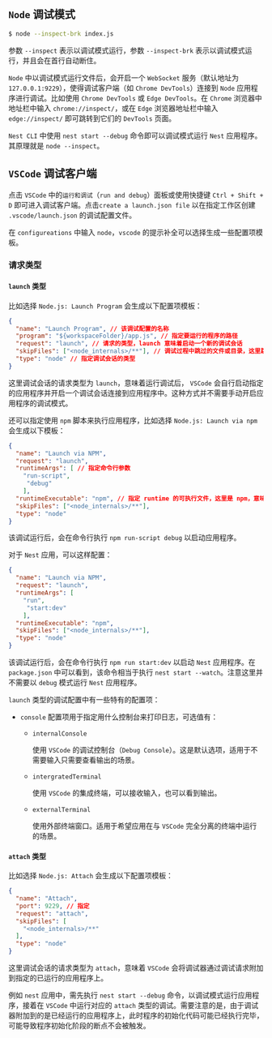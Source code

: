 ## `Node` 调试模式

~~~bash
$ node --inspect-brk index.js
~~~

参数 `--inspect` 表示以调试模式运行，参数 `--inspect-brk` 表示以调试模式运行，并且会在首行自动断住。

`Node` 中以调试模式运行文件后，会开启一个 `WebSocket` 服务（默认地址为 `127.0.0.1:9229`），使得调试客户端（如 `Chrome DevTools`）连接到 `Node` 应用程序进行调试。比如使用 `Chrome DevTools` 或 `Edge DevTools`。在 `Chrome` 浏览器中地址栏中输入 `chrome://inspect/`，或在 `Edge` 浏览器地址栏中输入 `edge://inspect/` 即可跳转到它们的 `DevTools` 页面。

`Nest CLI` 中使用 `nest start --debug` 命令即可以调试模式运行 `Nest` 应用程序。其原理就是 `node --inspect`。

## `VSCode` 调试客户端

点击 `VSCode` 中的`运行和调试`（`run and debug`）面板或使用快捷键 `Ctrl + Shift + D` 即可进入调试客户端。点击`create a launch.json file` 以在指定工作区创建 `.vscode/launch.json` 的调试配置文件。

在 `configureations` 中输入 `node`，`vscode` 的提示补全可以选择生成一些配置项模板。

### 请求类型

#### `launch` 类型

比如选择 `Node.js: Launch Program` 会生成以下配置项模板：

~~~json
{
  "name": "Launch Program", // 该调试配置的名称
  "program": "${workspaceFolder}/app.js", // 指定要运行的程序的路径
  "request": "launch", // 请求的类型，launch 意味着启动一个新的调试会话
  "skipFiles": ["<node_internals>/**"], // 调试过程中跳过的文件或目录，这里跳过了 Node.js 内部模块
  "type": "node" // 指定调试会话的类型
}
~~~

这里调试会话的请求类型为 `launch`，意味着运行调试后， `VSCode` 会自行启动指定的应用程序并开启一个调试会话连接到应用程序中。这种方式并不需要手动开启应用程序的调试模式。

还可以指定使用 `npm` 脚本来执行应用程序，比如选择 `Node.js: Launch via npm` 会生成以下模板：

~~~json
{
  "name": "Launch via NPM",
  "request": "launch",
  "runtimeArgs": [ // 指定命令行参数
    "run-script",
     "debug"
    ],
  "runtimeExecutable": "npm", // 指定 runtime 的可执行文件，这里是 npm，意味着使用 npm 来执行命令
  "skipFiles": ["<node_internals>/**"],
  "type": "node"
}
~~~

该调试运行后，会在命令行执行 `npm run-script debug` 以启动应用程序。

对于 `Nest` 应用，可以这样配置：

~~~json
{
  "name": "Launch via NPM",
  "request": "launch",
  "runtimeArgs": [
    "run",
     "start:dev"
    ],
  "runtimeExecutable": "npm", 
  "skipFiles": ["<node_internals>/**"],
  "type": "node"
}
~~~

该调试运行后，会在命令行执行 `npm run start:dev` 以启动 `Nest` 应用程序。在 `package.json` 中可以看到，该命令相当于执行 `nest start --watch`。注意这里并不需要以 `debug` 模式运行 `Nest` 应用程序。

`launch` 类型的调试配置中有一些特有的配置项：

- `console` 配置项用于指定用什么控制台来打印日志，可选值有：

  - `internalConsole`

    使用 `VSCode` 的调试控制台（`Debug Console`）。这是默认选项，适用于不需要输入只需要查看输出的场景。

  - `intergratedTerminal`

    使用 `VSCode` 的集成终端，可以接收输入，也可以看到输出。

  - `externalTerminal`

    使用外部终端窗口。适用于希望应用在与 `VSCode` 完全分离的终端中运行的场景。

#### `attach` 类型

比如选择 `Node.js: Attach` 会生成以下配置项模板：

~~~json
{
  "name": "Attach",
  "port": 9229, // 指定
  "request": "attach",
  "skipFiles": [
    "<node_internals>/**"
  ],
  "type": "node"
}
~~~

这里调试会话的请求类型为 `attach`，意味着 `VSCode` 会将调试器通过调试请求附加到指定的已运行的应用程序上。

例如 `nest` 应用中，需先执行 `nest start --debug` 命令，以调试模式运行应用程序，接着在 `VSCode` 中运行对应的 `attach` 类型的调试。需要注意的是，由于调试器附加到的是已经运行的应用程序上，此时程序的初始化代码可能已经执行完毕，可能导致程序初始化阶段的断点不会被触发。